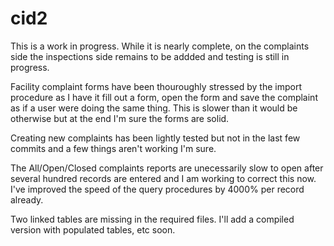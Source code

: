 # cid2

This is a work in progress. While it is nearly complete, on the complaints side the inspections side remains to be addded and testing is still in progress.

Facility complaint forms have been thouroughly stressed by the import procedure as I have it fill out a form, open the form and save the complaint as if a user were doing the same thing. This is slower than it would be otherwise but at the end I'm sure the forms are solid.

Creating new complaints has been lightly tested but not in the last few commits and a few things aren't working I'm sure.

The All/Open/Closed complaints reports are unecessarily slow to open after several hundred records are entered and I am working to correct this now. I've improved the speed of the query procedures by 4000% per record already.

Two linked tables are missing in the required files. I'll add a compiled version with populated tables, etc soon.
